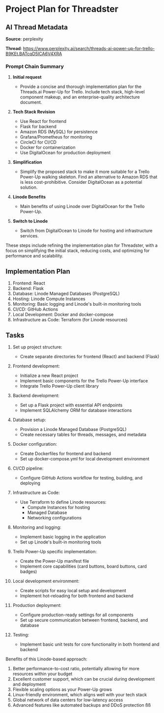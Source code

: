 # Project Plan for Threadster

## AI Thread Metadata
**Source**: perplexity

**Thread**: https://www.perplexity.ai/search/threads-ai-power-up-for-trello-B9KEt.BATcqD5ICA6V4XRA

### Prompt Chain Summary

1. **Initial request**
   - Provide a concise and thorough implementation plan for the Threads.ai Power-Up for Trello. Include tech stack, high-level component makeup, and an enterprise-quality architecture document.

2. **Tech Stack Revision**
   - Use React for frontend
   - Flask for backend
   - Amazon RDS (MySQL) for persistence
   - Grafana/Prometheus for monitoring
   - CircleCI for CI/CD
   - Docker for containerization
   - Use DigitalOcean for production deployment

3. **Simplification**
   - Simplify the proposed stack to make it more suitable for a Trello Power-Up walking skeleton. Find an alternative to Amazon RDS that is less cost-prohibitive. Consider DigitalOcean as a potential solution.

4. **Linode Benefits**
   - Main benefits of using Linode over DigitalOcean for the Trello Power-Up.

5. **Switch to Linode**
   - Switch from DigitalOcean to Linode for hosting and infrastructure services.

These steps include refining the implementation plan for Threadster, with a focus on simplifying the initial stack, reducing costs, and optimizing for performance and scalability.

## Implementation Plan

1. Frontend: React
2. Backend: Flask 
3. Database: Linode Managed Databases (PostgreSQL)
4. Hosting: Linode Compute Instances
5. Monitoring: Basic logging and Linode's built-in monitoring tools
6. CI/CD: GitHub Actions
7. Local Development: Docker and docker-compose
8. Infrastructure as Code: Terraform (for Linode resources)

## Tasks


1. Set up project structure:
   - Create separate directories for frontend (React) and backend (Flask)

2. Frontend development:
   - Initialize a new React project
   - Implement basic components for the Trello Power-Up interface
   - Integrate Trello Power-Up client library

3. Backend development:
   - Set up a Flask project with essential API endpoints
   - Implement SQLAlchemy ORM for database interactions

4. Database setup:
   - Provision a Linode Managed Database (PostgreSQL)
   - Create necessary tables for threads, messages, and metadata

5. Docker configuration:
   - Create Dockerfiles for frontend and backend
   - Set up docker-compose.yml for local development environment

6. CI/CD pipeline:
   - Configure GitHub Actions workflow for testing, building, and deploying

7. Infrastructure as Code:
   - Use Terraform to define Linode resources:
     - Compute Instances for hosting
     - Managed Database
     - Networking configurations

8. Monitoring and logging:
   - Implement basic logging in the application
   - Set up Linode's built-in monitoring tools

9. Trello Power-Up specific implementation:
   - Create the Power-Up manifest file
   - Implement core capabilities (card buttons, board buttons, card badges)

10. Local development environment:
    - Create scripts for easy local setup and development
    - Implement hot-reloading for both frontend and backend

11. Production deployment:
    - Configure production-ready settings for all components
    - Set up secure communication between frontend, backend, and database

12. Testing:
    - Implement basic unit tests for core functionality in both frontend and backend

Benefits of this Linode-based approach:

1. Better performance-to-cost ratio, potentially allowing for more resources within your budget
2. Excellent customer support, which can be crucial during development and deployment
3. Flexible scaling options as your Power-Up grows
4. Linux-friendly environment, which aligns well with your tech stack
5. Global network of data centers for low-latency access
6. Advanced features like automated backups and DDoS protection
ßß